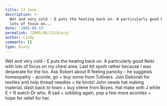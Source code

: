 ```yaml
---
title: 13 June
description: >-
  Wet and very cold - E puts the heating back on. A particularly good Reiki with
  lots of focus on...
date: '2005-06-13'
permalink: /2005/06/13/diary/
author: Cindy
comments: []
type: Diary
---
```


Wet and very cold - E puts the heating back on. A particularly good Reiki with lots of focus on my chest area. Last bit spoilt rather because I was desperate for the loo. Ask Robert about R feeling panicky - he suggests homeopathy - aconite, go + buy some from Tullivers. Join Deborah for textiles and help thread needles + tie knots! John needs hat making material, dash back to town + buy vilene from Boyes. Hat make with J while E + R watch Dr who. R sad + sobbing again, pop a few more aconites + hope for relief for her.
